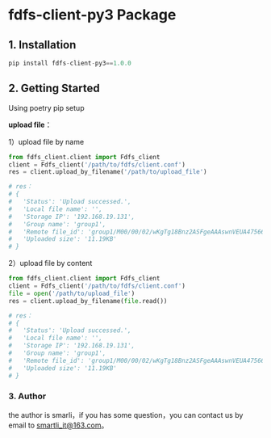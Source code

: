 # fdfs-client-py3 Package

## 1. Installation

```python
pip install fdfs-client-py3==1.0.0
```

## 2. Getting Started
Using poetry
pip setup 

**upload file**：

1）upload file by name

```python
from fdfs_client.client import Fdfs_client
client = Fdfs_client('/path/to/fdfs/client.conf')
res = client.upload_by_filename('/path/to/upload_file')

# res：
# {
#   'Status': 'Upload successed.', 
#   'Local file name': '', 
#   'Storage IP': '192.168.19.131', 
#   'Group name': 'group1', 
#   'Remote file_id': 'group1/M00/00/02/wKgTg18Bnz2ASFgeAAAswnVEUA47566649', 
#   'Uploaded size': '11.19KB'
# }
```

2）upload file by content

```python
from fdfs_client.client import Fdfs_client
client = Fdfs_client('/path/to/fdfs/client.conf')
file = open('/path/to/upload_file')
res = client.upload_by_filename(file.read())

# res：
# {
#   'Status': 'Upload successed.', 
#   'Local file name': '', 
#   'Storage IP': '192.168.19.131', 
#   'Group name': 'group1', 
#   'Remote file_id': 'group1/M00/00/02/wKgTg18Bnz2ASFgeAAAswnVEUA47566649', 
#   'Uploaded size': '11.19KB'
# }
```

### 3. Author

the author is smarli，if you has some question，you can contact us by email to smartli_it@163.com。
